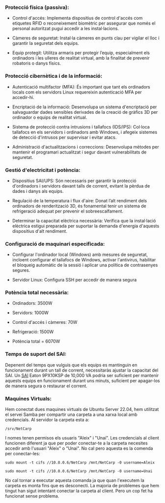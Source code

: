 ### Protecció física (passiva):

- Control d'accés: Implementa dispositius de control d'accés com etiquetes RFID o reconeixement biomètric per assegurar que només el personal autoritzat pugui accedir a les instal·lacions.

- Càmeres de seguretat: Instal·la càmeres en punts clau per vigilar el lloc i garantir la seguretat dels equips.

- Equip protegit: Utilitza armaris per protegir l’equip, especialment els ordinadors i les ulleres de realitat virtual, amb la finalitat de prevenir robatoris o danys físics.
### Protecció cibernètica i de la informació:

- Autenticació multifactor (MFA): És important que tant els ordinadors locals com els servidors Linux requereixin autenticació MFA per accedir-hi.

- Encriptació de la informació: Desenvolupa un sistema d'encriptació per salvaguardar dades sensibles derivades de la creació de gràfics 3D per ordinador o equips de realitat virtual.

- Sistema de protecció contra intrusions i tallafocs (IDS/IPS): Col·loca tallafocs en els servidors i ordinadors amb Windows, i afegeix sistemes de detecció d'intrusos per supervisar i evitar atacs.

- Administració d'actualitzacions i correccions: Desenvolupa mètodes per mantenir el programari actualitzat i segur davant vulnerabilitats de seguretat.
### Gestió d'electricitat i potència:

- Dispositius SAI/UPS: Són necessaris per garantir la protecció d'ordinadors i servidors davant talls de corrent, evitant la pèrdua de dades i danys als equips.

- Regulació de la temperatura i flux d'aire: Donat l’alt rendiment dels ordinadors de renderització 3D, és fonamental tenir un sistema de refrigeració adequat per prevenir el sobreescalfament.

- Determinar la capacitat elèctrica necessària: Verifica que la instal·lació elèctrica estigui preparada per suportar la demanda d'energia d'aquests dispositius d'alt rendiment.
### Configuració de maquinari especificada:

- Configurar l'ordinador local (Windows) amb mesures de seguretat, incloent configurar el tallafocs de Windows, activar l'antivirus, habilitar el bloqueig automàtic de la sessió i aplicar una política de contrasenyes segures.

- Servidor Linux: Configura SSH per accedir de manera segura
### Potència total necessària:

- Ordinadors: 3500W

- Servidors: 1000W

- Control d'accés i càmeres: 70W

- Refrigeració: 1500W

- Potència total = 6070W
### Temps de suport del SAI:

Depenent del temps que vulguis que els equips es mantinguin en funcionament durant un tall de corrent, necessitaràs ajustar la capacitat del SAI. Un [SAI](https://www.eaton.com/us/en-us/skuPage.9PX10KSP.html) Eaton 9PX10KSP de 10,000 VA podria ser suficient per mantenir aquests equips en funcionament durant uns minuts, suficient per apagar-los de manera segura o restaurar el corrent.

### Maquines Virtuals:

Hem conectat dues maquines virtuals de Ubuntu Server 22.04, hem utilitzat el servei Samba per compartir una carpeta a una xarxa local amb credencials. Al servidor la carpeta esta a:
```
/srv/NetCarp
```
I nomes tenen permisos els usuaris "Aleix" i "Unai". Les credencials al client funcionen diferent ja que per poder conectar-te a la carpeta necesites accedir amb l'usuari "Aleix" o "Unai". No cal pero aquesta es la comenda per conectar-les:
```
sudo mount -t cifs //10.0.0.6/NetCarp /mnt/NetCarp -0 username=Aleix
```

```
sudo mount -t cifs //10.0.0.6/NetCarp /mnt/NetCarp -0 username=Unai
```
No cal tornar a executar aquesta comanda ja que quan l'executem la carpeta es monta fins que es desconecti. La majoria de problemes que hem tingut han sigut intentant conectar la carpeta al client. Pero un cop fet ha funcionat sense problema.

